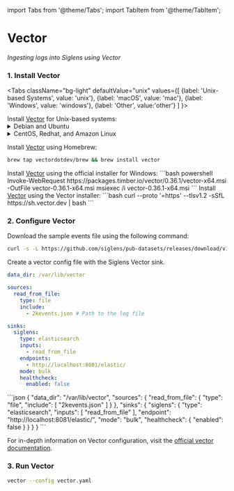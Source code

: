 import Tabs from '@theme/Tabs';
import TabItem from '@theme/TabItem';

# Vector
_Ingesting logs into Siglens using Vector_

### 1. Install Vector

<Tabs
  className="bg-light"
  defaultValue="unix"
  values={[
    {label: 'Unix-based Systems', value: 'unix'},
    {label: 'macOS', value: 'mac'},
    {label: 'Windows', value: 'windows'},
    {label: 'Other', value:'other'}
  ]
}>

<TabItem value="unix">
Install <a href="https://vector.dev/docs/setup/installation/operating-systems/" target="_blank">Vector</a> for Unix-based systems:
<details>
<summary>Debian and Ubuntu</summary>

Add the Vector repo and install using APT:

```bash
curl -1sLf 'https://setup.vector.dev' \
| sudo -E bash
sudo apt-get install vector
```
</details>

<details>
<summary>CentOS, Redhat, and Amazon Linux</summary>

Add the Vector repo and install using YUM:

```bash
curl -1sLf 'https://setup.vector.dev' \
| sudo -E bash
sudo yum install vector
```
</details>

</TabItem>

<TabItem value="mac">

Install <a href="https://vector.dev/docs/setup/installation/operating-systems/macos/" target="_blank">Vector</a> using Homebrew:
```bash
brew tap vectordotdev/brew && brew install vector
```
</TabItem>

<TabItem value="windows">
Install <a href="https://vector.dev/docs/setup/installation/operating-systems/windows/" target="_blank">Vector</a> using the official installer for Windows:
```bash
powershell Invoke-WebRequest https://packages.timber.io/vector/0.36.1/vector-x64.msi -OutFile vector-0.36.1-x64.msi
msiexec /i vector-0.36.1-x64.msi
```
</TabItem>


<TabItem value="other">
Install <a href="https://vector.dev/docs/setup/installation/manual/vector-installer/" target="_blank">Vector</a> using the Vector installer:
```bash
curl --proto '=https' --tlsv1.2 -sSfL https://sh.vector.dev | bash
```
</TabItem>

</Tabs>

### 2. Configure Vector

Download the sample events file using the following command:
```bash
curl -s -L https://github.com/siglens/pub-datasets/releases/download/v1.0.0/2kevents.json.tar.gz -o 2kevents.json.tar.gz && tar -xvf 2kevents.json.tar.gz
```

Create a vector config file with the Siglens Vector sink.

<html>
<Tabs
  defaultValue="yaml"
  values=
  {
    [
      { label: 'YAML', value: 'yaml', },
      { label: 'JSON', value: 'json', },
    ]
  }
>
<TabItem value="yaml">

```yaml
data_dir: /var/lib/vector

sources:
  read_from_file:
    type: file
    include:
      - 2kevents.json # Path to the log file

sinks:
  siglens:
    type: elasticsearch
    inputs:
      - read_from_file
    endpoints:
      - http://localhost:8081/elastic/
    mode: bulk
    healthcheck:
      enabled: false
```

</TabItem>

<TabItem value="json">
```json
{
  "data_dir": "/var/lib/vector",
  "sources": {
    "read_from_file": {
      "type": "file",
      "include": [
        "2kevents.json"
      ]
    }
  },
  "sinks": {
    "siglens": {
      "type": "elasticsearch",
      "inputs": [
        "read_from_file"
      ],
      "endpoint": "http://localhost:8081/elastic/",
      "mode": "bulk",
      "healthcheck": {
        "enabled": false
      }
    }
  }
}
```
</TabItem>
</Tabs>

</html>

For in-depth information on Vector configuration, visit the [official vector documentation](https://vector.dev/docs/reference/configuration/).

### 3. Run Vector

```bash
vector --config vector.yaml
```

